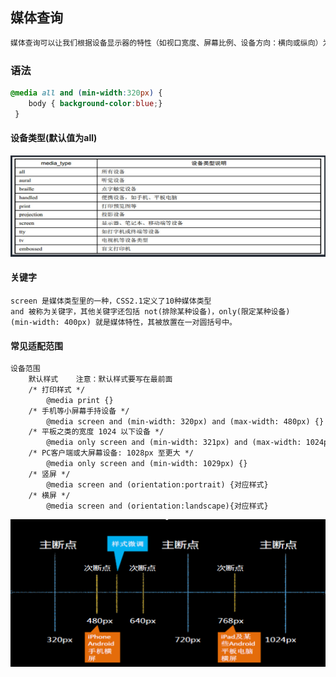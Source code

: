 ## 媒体查询

```txt
媒体查询可以让我们根据设备显示器的特性（如视口宽度、屏幕比例、设备方向：横向或纵向）为其设定CSS样式，媒体查询由媒体类型和一个或多个检测媒体特性的条件表达式组成。媒体查询中可用于检测的媒体特性有 width 、 height 和 color （等）。使用媒体查询，可以在不改变页面内容的情况下，为特定的一些输出设备定制显示效果。
```

### 语法

```css
@media all and (min-width:320px) { 
	body { background-color:blue;}
 }
```

#### 设备类型(默认值为all)

![](./img/23-1.png)

#### 关键字

```
screen 是媒体类型里的一种，CSS2.1定义了10种媒体类型
and 被称为关键字，其他关键字还包括 not(排除某种设备)，only(限定某种设备)
(min-width: 400px) 就是媒体特性，其被放置在一对圆括号中。
```

#### 常见适配范围

```txt
设备范围
	默认样式    注意：默认样式要写在最前面
	/* 打印样式 */
		@media print {}
	/* 手机等小屏幕手持设备 */
		@media screen and (min-width: 320px) and (max-width: 480px) {}
	/* 平板之类的宽度 1024 以下设备 */
		@media only screen and (min-width: 321px) and (max-width: 1024px) {}
	/* PC客户端或大屏幕设备: 1028px 至更大 */
		@media only screen and (min-width: 1029px) {}
	/* 竖屏 */
		@media screen and (orientation:portrait) {对应样式}
	/* 横屏 */
		@media screen and (orientation:landscape){对应样式}
```

![](./img/23-2.png)